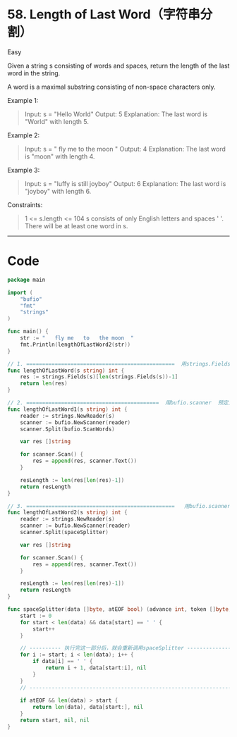 # 58. Length of Last Word（字符串分割）

Easy

Given a string s consisting of words and spaces, return the length of the last word in the string.

A word is a maximal substring consisting of non-space characters only.


Example 1:
> Input: s = "Hello World"
Output: 5
Explanation: The last word is "World" with length 5.

Example 2:
> Input: s = "   fly me   to   the moon  "
Output: 4
Explanation: The last word is "moon" with length 4.

Example 3:
> Input: s = "luffy is still joyboy"
Output: 6
Explanation: The last word is "joyboy" with length 6.
 

Constraints:
> 1 <= s.length <= 104
s consists of only English letters and spaces ' '.
There will be at least one word in s.

---

# Code
```go
package main

import (
	"bufio"
	"fmt"
	"strings"
)

func main() {
	str := "   fly me   to   the moon  "
	fmt.Println(lengthOfLastWord2(str))
}

// 1. ===============================================  用strings.Fields分割多个空格  ===============================================
func lengthOfLastWord(s string) int {
	res := strings.Fields(s)[len(strings.Fields(s))-1]
	return len(res)
}

// 2. ==========================================  用bufio.scanner  预定义的bufio.ScanWords  =========================================
func lengthOfLastWord1(s string) int {
	reader := strings.NewReader(s)
	scanner := bufio.NewScanner(reader)
	scanner.Split(bufio.ScanWords)

	var res []string

	for scanner.Scan() {
		res = append(res, scanner.Text())
	}

	resLength := len(res[len(res)-1])
	return resLength
}

// 3. ===============================================   用bufio.scanner 自定义的splitter  ==========================================
func lengthOfLastWord2(s string) int {
	reader := strings.NewReader(s)
	scanner := bufio.NewScanner(reader)
	scanner.Split(spaceSplitter)

	var res []string

	for scanner.Scan() {
		res = append(res, scanner.Text())
	}

	resLength := len(res[len(res)-1])
	return resLength
}

func spaceSplitter(data []byte, atEOF bool) (advance int, token []byte, err error) {
	start := 0
	for start < len(data) && data[start] == ' ' {
		start++
	}

	// ---------- 执行完这一部分后，就会重新调用spaceSplitter --------------------
	for i := start; i < len(data); i++ {
		if data[i] == ' ' {
			return i + 1, data[start:i], nil
		}
	}
	// ----------------------------------------------------------------------
	
	if atEOF && len(data) > start {
		return len(data), data[start:], nil
	}
	return start, nil, nil
}
```